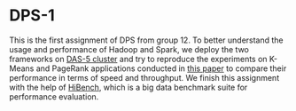 # DPS-1
This is the first assignment of DPS from group 12.
To better understand the usage and performance of Hadoop and Spark, we deploy the two frameworks on [DAS-5 cluster](https://www.cs.vu.nl/das5/) and try to reproduce the experiments on K-Means and PageRank applications conducted in [this paper](https://www.usenix.org/system/files/conference/nsdi12/nsdi12-final138.pdf) to compare their performance in terms of speed and throughput. We finish this assignment with the help of [HiBench](https://github.com/Intel-bigdata/HiBench), which is a big data benchmark suite for performance evaluation.
